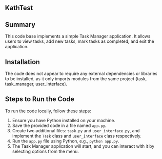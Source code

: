 ## KathTest


## Summary
This code base implements a simple Task Manager application. It allows users to view tasks, add new tasks, mark tasks as completed, and exit the application.

## Installation
The code does not appear to require any external dependencies or libraries to be installed, as it only imports modules from the same project (task, task_manager, user_interface).

## Steps to Run the Code
To run the code locally, follow these steps:

1. Ensure you have Python installed on your machine.
2. Save the provided code in a file named `app.py`.
3. Create two additional files: `task.py` and `user_interface.py`, and implement the `Task` class and `user_interface` class respectively.
4. Run the `app.py` file using Python, e.g., `python app.py`.
5. The Task Manager application will start, and you can interact with it by selecting options from the menu.